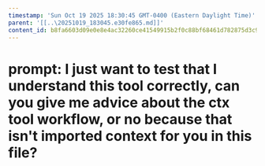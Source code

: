 ```yaml
---
timestamp: 'Sun Oct 19 2025 18:30:45 GMT-0400 (Eastern Daylight Time)'
parent: '[[..\20251019_183045.e30fe865.md]]'
content_id: b8fa6603d09e0e8e4ac32260ce41549915b2f0c88bf68461d782875d3c96bfcf
---
```


# prompt: I just want to test that I understand this tool correctly, can you give me advice about the ctx tool workflow, or no because that isn't imported context for you in this file?
